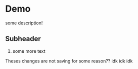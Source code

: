# Demo

some description!

## Subheader

1. some more text


Theses changes are not saving for some reason?? idk idk idk

